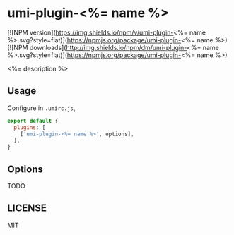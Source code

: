 # umi-plugin-<%= name %>

[![NPM version](https://img.shields.io/npm/v/umi-plugin-<%= name %>.svg?style=flat)](https://npmjs.org/package/umi-plugin-<%= name %>)
[![NPM downloads](http://img.shields.io/npm/dm/umi-plugin-<%= name %>.svg?style=flat)](https://npmjs.org/package/umi-plugin-<%= name %>)

<%= description %>

## Usage

Configure in `.umirc.js`,

```js
export default {
  plugins: [
    ['umi-plugin-<%= name %>', options],
  ],
}
```

## Options

TODO

## LICENSE

MIT
